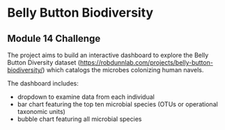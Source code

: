 # **Belly Button Biodiversity**

## Module 14 Challenge

The project aims to build an interactive dashboard to explore the Belly Button Diversity dataset (https://robdunnlab.com/projects/belly-button-biodiversity/) which catalogs the microbes colonizing human navels.

The dashboard includes:
- dropdown to examine data from each individual
- bar chart featuring the top ten microbial species (OTUs or operational taxonomic units)
- bubble chart featuring all microbial species
